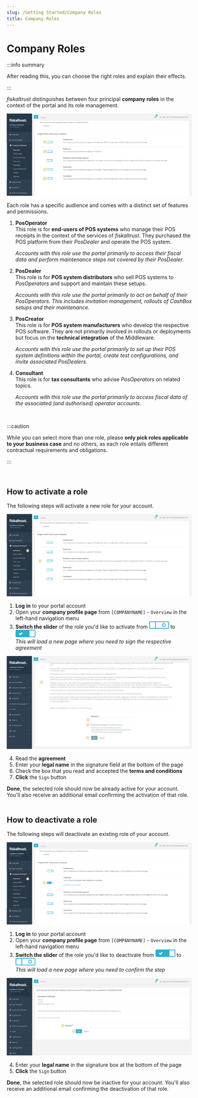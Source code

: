 ```yaml
---
slug: /Getting Started/Company Roles
title: Company Roles
---
```

# Company Roles

:::info summary

After reading this, you can choose the right roles and explain their effects.

:::

*fiskaltrust* distinguishes between four principal **company roles** in the context of the portal and its role management.

![](./images/company-roles/roles.png)


Each role has a specific audience and comes with a distinct set of features and permissions.

1. **PosOperator**<br />
   This role is for **end-users of POS systems** who manage their POS receipts in the context of the services of *fiskaltrust*. They purchased the POS platform from their *PosDealer* and operate the POS system.

   *Accounts with this role use the portal primarily to access their fiscal data and perform maintenance steps not covered by their PosDealer.*

2. **PosDealer**<br />
   This role is for **POS system distributors** who sell POS systems to *PosOperators* and support and maintain these setups.

   *Accounts with this role use the portal primarily to act on behalf of their PosOperators. This includes invitation management, rollouts of CashBox setups and their maintenance.*

3. **PosCreator**<br />
   This role is for **POS system manufacturers** who develop the respective POS software. They are not primarily involved in rollouts or deployments but focus on the **technical integration** of the Middleware.

   *Accounts with this role use the portal primarily to set up their POS system definitions within the portal, create test configurations, and invite associated PosDealers.*

4. **Consultant**<br />
   This role is for **tax consultants** who advise *PosOperators* on related topics.

   *Accounts with this role use the portal primarily to access fiscal data of the associated (and authorised) operator accounts.*

<br />

:::caution

While you can select more than one role, please **only pick roles applicable to your business case** and no others, as each role entails different contractual requirements and obligations.

:::

<br />



## How to activate a role

The following steps will activate a new role for your account.



![](./images/company-roles/role-activate.png)

1. **Log in** to your portal account
2. Open your **company profile page** from `[COMPANYNAME]` - `Overview` in the left-hand navigation menu
3. **Switch the slider** of the role you'd like to activate from ![](./images/company-roles/slider-off.png) to  ![](./images/company-roles/slider-on.png)<br />*This will load a new page where you need to sign the respective agreement*



![](./images/company-roles/sign-contract.png)

4. Read the **agreement**
5. Enter your **legal name** in the signature field at the bottom of the page
6. Check the box that you read and accepted the **terms and conditions**
7. **Click** the `Sign` button

**Done**, the selected role should now be already active for your account. You'll also receive an additional email confirming the activation of that role.<br /><br />

## How to deactivate a role

The following steps will deactivate an existing role of your account.



![](./images/company-roles/role-deactivate.png)

1. **Log in** to your portal account
2. Open your **company profile page** from `[COMPANYNAME]` - `Overview` in the left-hand navigation menu
3. **Switch the slider** of the role you'd like to deactivate from ![](./images/company-roles/slider-on.png) to  ![](./images/company-roles/slider-off.png)<br />*This will load a new page where you need to confirm the step*



![](./images/company-roles/cancel-contract.png)

4. Enter your **legal name** in the signature box at the bottom of the page
5. **Click** the `Sign` button

**Done**, the selected role should now be inactive for your account. You'll also receive an additional email confirming the deactivation of that role.